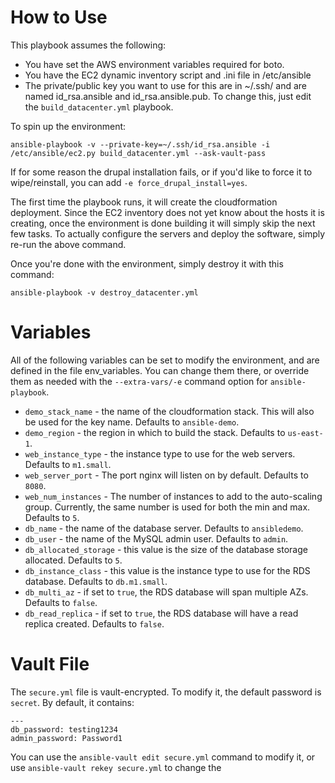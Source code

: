 How to Use
==========

This playbook assumes the following:

* You have set the AWS environment variables required for boto.
* You have the EC2 dynamic inventory script and .ini file in /etc/ansible
* The private/public key you want to use for this are in ~/.ssh/ and are named id_rsa.ansible and id_rsa.ansible.pub. To change this, just edit the `build_datacenter.yml` playbook.

To spin up the environment:

    ansible-playbook -v --private-key=~/.ssh/id_rsa.ansible -i /etc/ansible/ec2.py build_datacenter.yml --ask-vault-pass

If for some reason the drupal installation fails, or if you'd like to force it to wipe/reinstall, you can add `-e force_drupal_install=yes`.

The first time the playbook runs, it will create the cloudformation deployment. Since the EC2 inventory does not yet know about the hosts it is creating, once the environment is done building it will simply skip the next few tasks. To actually configure the servers and deploy the software, simply re-run the above command.

Once you're done with the environment, simply destroy it with this command:

    ansible-playbook -v destroy_datacenter.yml

Variables
=========

All of the following variables can be set to modify the environment, and are defined in the file env_variables. You can change them there, or override them as needed with the `--extra-vars/-e` command option for `ansible-playbook`.

* `demo_stack_name` - the name of the cloudformation stack. This will also be used for the key name. Defaults to `ansible-demo`.
* `demo_region` - the region in which to build the stack. Defaults to `us-east-1`.
* `web_instance_type` - the instance type to use for the web servers. Defaults to `m1.small`.
* `web_server_port` - The port nginx will listen on by default. Defaults to `8080`.
* `web_num_instances` - The number of instances to add to the auto-scaling group. Currently, the same number is used for both the min and max. Defaults to `5`.
* `db_name` - the name of the database server. Defaults to `ansibledemo`.
* `db_user` - the name of the MySQL admin user. Defaults to `admin`.
* `db_allocated_storage` - this value is the size of the database storage allocated. Defaults to `5`.
* `db_instance_class` - this value is the instance type to use for the RDS database. Defaults to `db.m1.small`.
* `db_multi_az` - if set to `true`, the RDS database will span multiple AZs. Defaults to `false`.
* `db_read_replica` - if set to `true`, the RDS database will have a read replica created. Defaults to `false`.

Vault File
==========

The `secure.yml` file is vault-encrypted. To modify it, the default password is `secret`. By default, it contains:

    ---
    db_password: testing1234
    admin_password: Password1

You can use the `ansible-vault edit secure.yml` command to modify it, or use `ansible-vault rekey secure.yml` to change the 
